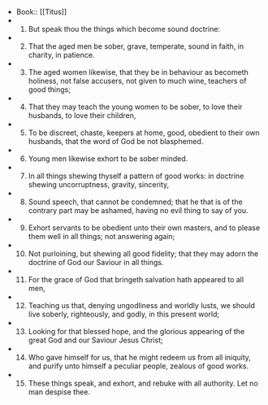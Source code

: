 - Book:: [[Titus]]
- 1. But speak thou the things which become sound doctrine:
- 2. That the aged men be sober, grave, temperate, sound in faith, in charity, in patience.
- 3. The aged women likewise, that they be in behaviour as becometh holiness, not false accusers, not given to much wine, teachers of good things;
- 4. That they may teach the young women to be sober, to love their husbands, to love their children,
- 5. To be discreet, chaste, keepers at home, good, obedient to their own husbands, that the word of God be not blasphemed.
- 6. Young men likewise exhort to be sober minded.
- 7. In all things shewing thyself a pattern of good works: in doctrine shewing uncorruptness, gravity, sincerity,
- 8. Sound speech, that cannot be condemned; that he that is of the contrary part may be ashamed, having no evil thing to say of you.
- 9. Exhort servants to be obedient unto their own masters, and to please them well in all things; not answering again;
- 10. Not purloining, but shewing all good fidelity; that they may adorn the doctrine of God our Saviour in all things.
- 11. For the grace of God that bringeth salvation hath appeared to all men,
- 12. Teaching us that, denying ungodliness and worldly lusts, we should live soberly, righteously, and godly, in this present world;
- 13. Looking for that blessed hope, and the glorious appearing of the great God and our Saviour Jesus Christ;
- 14. Who gave himself for us, that he might redeem us from all iniquity, and purify unto himself a peculiar people, zealous of good works.
- 15. These things speak, and exhort, and rebuke with all authority. Let no man despise thee.
